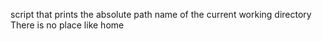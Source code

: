  script that prints the absolute path name of the current working directory
There is no place like home
